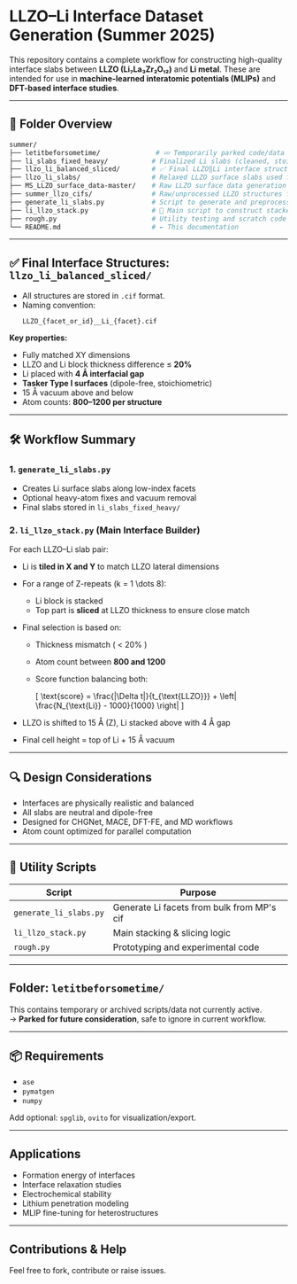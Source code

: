 # LLZO–Li Interface Dataset Generation (Summer 2025)

This repository contains a complete workflow for constructing high-quality interface slabs between **LLZO (Li₇La₃Zr₂O₁₂)** and **Li metal**. These are intended for use in **machine-learned interatomic potentials (MLIPs)** and **DFT-based interface studies**.

---

## 📁 Folder Overview

```bash
summer/
├── letitbeforsometime/              # 💤 Temporarily parked code/data (ignore for now)
├── li_slabs_fixed_heavy/           # Finalized Li slabs (cleaned, stoichiometric, no vacuum)
├── llzo_li_balanced_sliced/        # ✅ Final LLZO‖Li interface structures (.cif)
├── llzo_li_slabs/                  # Relaxed LLZO surface slabs used for interfacing
├── MS_LLZO_surface_data-master/    # Raw LLZO surface data generation repo (external)
├── summer_llzo_cifs/               # Raw/unprocessed LLZO structures from MP or earlier steps
├── generate_li_slabs.py            # Script to generate and preprocess Li slabs
├── li_llzo_stack.py                # 🧠 Main script to construct stacked LLZO‖Li interfaces
├── rough.py                        # Utility testing and scratch code
└── README.md                       # ← This documentation
```

---

## ✅ Final Interface Structures: `llzo_li_balanced_sliced/`

- All structures are stored in `.cif` format.
- Naming convention:  
  ```
  LLZO_{facet_or_id}__Li_{facet}.cif
  ```

**Key properties:**
- Fully matched XY dimensions
- LLZO and Li block thickness difference ≤ **20%**
- Li placed with **4 Å interfacial gap**
- **Tasker Type I surfaces** (dipole-free, stoichiometric)
- 15 Å vacuum above and below
- Atom counts: **800–1200 per structure**

---

## 🛠 Workflow Summary

### 1. `generate_li_slabs.py`

- Creates Li surface slabs along low-index facets
- Optional heavy-atom fixes and vacuum removal
- Final slabs stored in `li_slabs_fixed_heavy/`

### 2. `li_llzo_stack.py` (Main Interface Builder)

For each LLZO–Li slab pair:

- Li is **tiled in X and Y** to match LLZO lateral dimensions
- For a range of Z-repeats \(k = 1 \dots 8\):
  - Li block is stacked
  - Top part is **sliced** at LLZO thickness to ensure close match
- Final selection is based on:
  - Thickness mismatch \( < 20\% \)
  - Atom count between **800 and 1200**
  - Score function balancing both:

    \[
    \text{score} = \frac{|\Delta t|}{t_{\text{LLZO}}} + \left| \frac{N_{\text{Li}} - 1000}{1000} \right|
    \]

- LLZO is shifted to 15 Å (Z), Li stacked above with 4 Å gap
- Final cell height = top of Li + 15 Å vacuum

---

## 🔍 Design Considerations

- Interfaces are physically realistic and balanced
- All slabs are neutral and dipole-free
- Designed for CHGNet, MACE, DFT-FE, and MD workflows
- Atom count optimized for parallel computation

---

## 🧪 Utility Scripts

| Script               | Purpose                                      |
|----------------------|----------------------------------------------|
| `generate_li_slabs.py` | Generate Li facets from bulk from MP's cif |
| `li_llzo_stack.py`     | Main stacking & slicing logic |
| `rough.py`             | Prototyping and experimental code |

---

## Folder: `letitbeforsometime/`

This contains temporary or archived scripts/data not currently active.  
→ **Parked for future consideration**, safe to ignore in current workflow.

---

## 📦 Requirements

- `ase`
- `pymatgen`
- `numpy`

Add optional: `spglib`, `ovito` for visualization/export.

---

## Applications

- Formation energy of interfaces
- Interface relaxation studies
- Electrochemical stability
- Lithium penetration modeling
- MLIP fine-tuning for heterostructures

---

## Contributions & Help

Feel free to fork, contribute or raise issues.